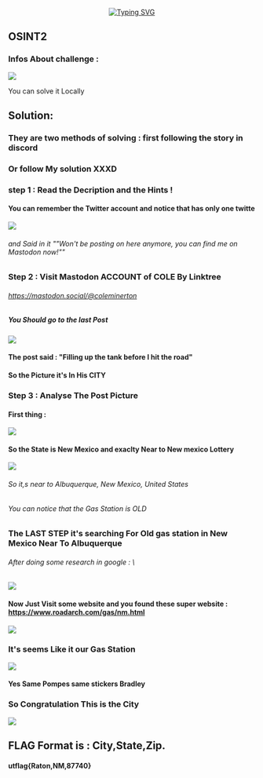 <!-- 
<h3 align="center">CS student and a passionate web developer</h3> -->

<!--   my-ticker -->    
<!-- &emsp;&emsp;&emsp;&emsp;&emsp;&emsp;&emsp;&emsp;&emsp;[![Typing SVG](https://readme-typing-svg.herokuapp.com?color=%ADFF2F&center=true&vCenter=true&width=600&lines=S4L1M+F4K3-RooT+Player")](https://git.io/typing-svg) -->

<p align="center">
  <a href="https://git.io/typing-svg">
    <img src="https://readme-typing-svg.herokuapp.com?color=%ADFF2F&center=true&vCenter=true&width=600&lines=S4L1M+F4K3-RooT+Player" alt="Typing SVG">
  </a>
</p>

## OSINT2

### Infos About challenge : 

![](../Screenshot/P1.png)

You can solve it Locally


## Solution:





### They are two methods of solving : first following the story in discord 

### Or follow My solution XXXD

### step 1 : Read the Decription and the Hints !

#### You can remember the Twitter account and notice that has only one twitte 


![](../Screenshot/P2.png)

###### and Said in it ""Won't be posting on here anymore, you can find me on Mastodon now!""


### Step 2 : Visit Mastodon ACCOUNT of COLE By Linktree 

###### https://mastodon.social/@coleminerton

##### You Should go to the last Post 

![](../Screenshot/P3.png)

#### The post said : "Filling up the tank before I hit the road"

#### So the Picture it's In His CITY 





### Step 3 : Analyse The Post Picture 

#### First thing :   

![](../Screenshot/P4.png)

#### So the State is New Mexico and exaclty Near to New mexico Lottery


![](../Screenshot/P5.png)


###### So it,s near to  Albuquerque, New Mexico, United States

###### You can notice that the Gas Station is OLD 

### The LAST STEP it's searching For  Old gas station in New Mexico Near To Albuquerque


###### After doing some research in google : \

![](../Screenshot/P6.png)

#### Now Just Visit some website and you found these super website : https://www.roadarch.com/gas/nm.html

![](../Screenshot/P7.png) 

### It's seems Like it our Gas Station 

![](../Screenshot/P8.png) 

#### Yes Same Pompes same stickers Bradley 

### So Congratulation This is the City 
![](../Screenshot/P9.png) 



## FLAG Format is  :  City,State,Zip. 

#### utflag{Raton,NM,87740}

